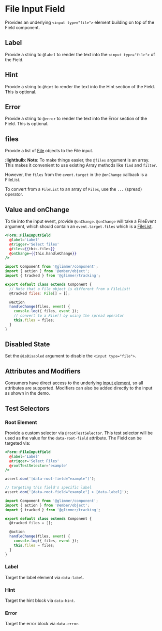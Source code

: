 # File Input Field

Provides an underlying `<input type="file">` element building on top of the Field component.

## Label

Provide a string to `@label` to render the text into the `<input type="file">` of the Field.

## Hint

Provide a string to `@hint` to render the text into the Hint section of the Field. This is optional.

## Error

Provide a string to `@error` to render the text into the Error section of the Field. This is optional.

## files

Provide a list of [File](https://developer.mozilla.org/en-US/docs/Web/API/File) objects to the File input.

**:lightbulb: Note:** To make things easier, the `@files` argument is an array. This makes it convenient to use existing Array methods like `find` and `filter`.

However, the `files` from the `event.target` in the `@onChange` callback is a FileList.

To convert from a `FileList` to an array of `Files`, use the `...` (spread) operator.

## Value and onChange

To tie into the input event, provide `@onChange`. `@onChange` will take a FileEvent argument, which should contain an `event.target.files` which is a [FileList](https://developer.mozilla.org/en-US/docs/Web/API/FileList).

```hbs
<Form::FileInputField
  @label='Label'
  @trigger='Select files'
  @files={{this.files}}
  @onChange={{this.handleChange}}
/>
```

```js
import Component from '@glimmer/component';
import { action } from '@ember/object';
import { tracked } from '@glimmer/tracking';

export default class extends Component {
  // Note that a File object is different from a FileList!
  @tracked files: File[] = [];

  @action
  handleChange(files, event) {
    console.log({ files, event });
    // convert to a File[] by using the spread operator
    this.files = files;
  }
}
```

## Disabled State

Set the `@isDisabled` argument to disable the `<input type="file">`.

## Attributes and Modifiers

Consumers have direct access to the underlying [input element](https://developer.mozilla.org/en-US/docs/Web/HTML/Element/input), so all attributes are supported. Modifiers can also be added directly to the input as shown in the demo.

## Test Selectors

### Root Element

Provide a custom selector via `@rootTestSelector`. This test selector will be used as the value for the `data-root-field` attribute. The Field can be targeted via:

```hbs
<Form::FileInputField
  @label='Label'
  @trigger='Select Files'
  @rootTestSelector='example'
/>
```

```js
assert.dom('[data-root-field="example"]');

// targeting this field's specific label
assert.dom('[data-root-field="example"] > [data-label]');

import Component from '@glimmer/component';
import { action } from '@ember/object';
import { tracked } from '@glimmer/tracking';

export default class extends Component {
  @tracked files = [];

  @action
  handleChange(files, event) {
    console.log({ files, event });
    this.files = files;
  }
}
```

### Label

Target the label element via `data-label`.

### Hint

Target the hint block via `data-hint`.

### Error

Target the error block via `data-error`.
